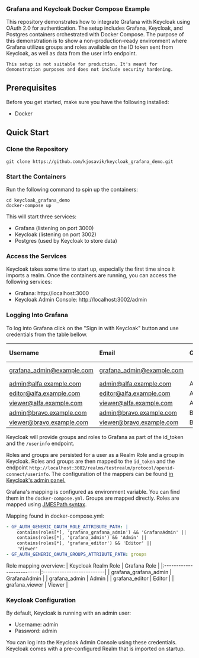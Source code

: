 ### Grafana and Keycloak Docker Compose Example

This repository demonstrates how to integrate Grafana with Keycloak using OAuth 2.0 for authentication. The setup includes Grafana, Keycloak, and Postgres containers orchestrated with Docker Compose. The purpose of this demonstration is to show a non-production-ready environment where Grafana utilizes groups and roles available on the ID token sent from Keycloak, as well as data from the user info endpoint.

```
This setup is not suitable for production. It's meant for demonstration purposes and does not include security hardening.
```

## Prerequisites

Before you get started, make sure you have the following installed:

 - Docker
## Quick Start

### Clone the Repository
```
git clone https://github.com/kjosavik/keycloak_grafana_demo.git
```

### Start the Containers
Run the following command to spin up the containers:

```
cd keycloak_grafana_demo
docker-compose up
```

This will start three services:

 - Grafana (listening on port 3000)
 - Keycloak (listening on port 3002)
 - Postgres (used by Keycloak to store data)

### Access the Services
Keycloak takes some time to start up, especially the first time since it imports a realm.
Once the containers are running, you can access the following services:

 - Grafana: http://localhost:3000
 - Keycloak Admin Console: http://localhost:3002/admin 


### Logging Into Grafana
To log into Grafana click on the "Sign in with Keycloak" button and use credentials from the table bellow. 

| Username                  | Email                     | Group       | Grafana Role | Password   |
|:--------------------------|:--------------------------|:------------|:-------------|:-----------|
| grafana_admin@example.com | grafana_admin@example.com |             | Grafana Admin| password   |
| admin@alfa.example.com    | admin@alfa.example.com    | Alfa        | Admin        | password   |
| editor@alfa.example.com   | editor@alfa.example.com   | Alfa        | Editor       | password   |
| viewer@alfa.example.com   | viewer@alfa.example.com   | Alfa        | Viewer       | password   |
| admin@bravo.example.com   | admin@bravo.example.com   | Bravo       | Admin        | password   |
| viewer@bravo.example.com  | viewer@bravo.example.com  | Bravo       | Viewer       | password   |

Keycloak will provide groups and roles to Grafana as part of the id_token and the `/userinfo` endpoint.

Roles and groups are persisted for a user as a Realm Role and a group in Keycloak. Roles and groups are then mapped to the `id_token` and  the endpoint `http://localhost:3002/realms/testrealm/protocol/openid-connect/userinfo`. The configuration of the mappers can be found [in Keycloak's admin panel.](http://localhost:3002/admin/master/console/#/testrealm/clients/acf588b2-221e-4317-82ea-459d0501cdcf/clientScopes/dedicated) 


Grafana's mapping is configured as environment variable. You can find them in the `docker-compose.yml`. Groups are mapped directly. Roles are mapped using [JMESPath syntax](https://jmespath.org/examples.html).

Mapping found in docker-compose.yml:
``` yaml
- GF_AUTH_GENERIC_OAUTH_ROLE_ATTRIBUTE_PATH: |
    contains(roles[*], 'grafana_grafana_admin') && 'GrafanaAdmin' ||
    contains(roles[*], 'grafana_admin') && 'Admin' ||
    contains(roles[*], 'grafana_editor') && 'Editor' ||
    'Viewer'
- GF_AUTH_GENERIC_OAUTH_GROUPS_ATTRIBUTE_PATH: groups
```

Role mapping overview:
| Keycloak Realm Role       | Grafana Role              |
|:--------------------------|:--------------------------|
| grafana_grafana_admin     | GrafanaAdmin              |
| grafana_admin             | Admin                     |
| grafana_editor            | Editor                    |
| grafana_viewer            | Viewer                    |


### Keycloak Configuration
By default, Keycloak is running with an admin user:

 - Username: admin
 - Password: admin

You can log into the Keycloak Admin Console using these credentials. Keycloak comes with a pre-configured Realm that is imported on startup.



